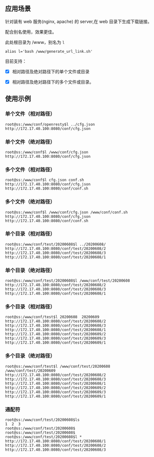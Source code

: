 ## 应用场景

针对装有 web 服务(nginx, apache) 的 server,在 web 目录下生成下载链接。

配合别名使用，效果更佳。

此处根目录为 /www，别名为 `l`

```shell
alias l='bash /www/generate_url_link.sh'
```

目前支持：

 - [x] 相对路径及绝对路径下的单个文件或目录
 - [x] 相对路径及绝对路径下的多个文件或目录。


## 使用示例

### 单个文件（相对路径）

```shell
root@ss:/www/conf/openresty$l ../cfg.json 
http://172.17.40.100:8080/conf/cfg.json
```

### 单个文件（绝对路径）

```shell
root@ss:/www/conf$l /www/conf/cfg.json 
http://172.17.40.100:8080/conf/cfg.json
```

### 多个文件（相对路径）

```shell
root@ss:/www/conf$l cfg.json conf.sh 
http://172.17.40.100:8080/conf/cfg.json
http://172.17.40.100:8080/conf/conf.sh
```

### 多个文件（绝对路径）

```shell
root@ss:/www/conf$l /www/conf/cfg.json /www/conf/conf.sh 
http://172.17.40.100:8080/conf/cfg.json
http://172.17.40.100:8080/conf/conf.sh
```

### 单个目录（相对路径）

```shell
root@ss:/www/conf/test/20200608$l ../20200608/ 
http://172.17.40.100:8080/conf/test/20200608/2
http://172.17.40.100:8080/conf/test/20200608/3
http://172.17.40.100:8080/conf/test/20200608/1
```

### 单个目录（绝对路径）

```shell
root@ss:/www/conf/test/20200608$l /www/conf/test/20200608
http://172.17.40.100:8080/conf/test/20200608/2
http://172.17.40.100:8080/conf/test/20200608/3
http://172.17.40.100:8080/conf/test/20200608/1
```

### 多个目录（相对路径）

```shell
root@ss:/www/conf/test$l 20200608  20200609
http://172.17.40.100:8080/conf/test/20200608/2
http://172.17.40.100:8080/conf/test/20200608/3
http://172.17.40.100:8080/conf/test/20200608/1
http://172.17.40.100:8080/conf/test/20200609/2
http://172.17.40.100:8080/conf/test/20200609/3
http://172.17.40.100:8080/conf/test/20200609/1
```

### 多个目录（绝对路径）

```shell
root@ss:/www/conf/test$l /www/conf/test/20200608  /www/conf/test/20200609
http://172.17.40.100:8080/conf/test/20200608/2
http://172.17.40.100:8080/conf/test/20200608/3
http://172.17.40.100:8080/conf/test/20200608/1
http://172.17.40.100:8080/conf/test/20200609/2
http://172.17.40.100:8080/conf/test/20200609/3
http://172.17.40.100:8080/conf/test/20200609/1
```

### 通配符

```shell
root@ss:/www/conf/test/20200608$ls
1  2  3
root@ss:/www/conf/test/20200608$
root@ss:/www/conf/test/20200608$
root@ss:/www/conf/test/20200608$l *
http://172.17.40.100:8080/conf/test/20200608/1
http://172.17.40.100:8080/conf/test/20200608/2
http://172.17.40.100:8080/conf/test/20200608/3
```

